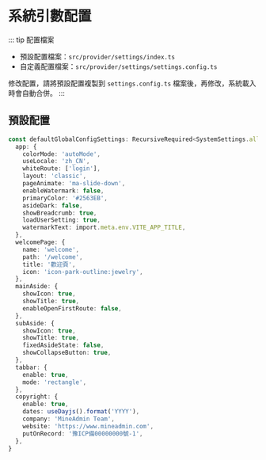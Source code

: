 # 系統引數配置

::: tip 配置檔案
- 預設配置檔案：`src/provider/settings/index.ts`
- 自定義配置檔案：`src/provider/settings/settings.config.ts`

修改配置，請將預設配置複製到 `settings.config.ts` 檔案後，再修改，系統載入時會自動合併。
:::

## 預設配置
```ts
const defaultGlobalConfigSettings: RecursiveRequired<SystemSettings.all> = {
  app: {
    colorMode: 'autoMode',
    useLocale: 'zh_CN',
    whiteRoute: ['login'],
    layout: 'classic',
    pageAnimate: 'ma-slide-down',
    enableWatermark: false,
    primaryColor: '#2563EB',
    asideDark: false,
    showBreadcrumb: true,
    loadUserSetting: true,
    watermarkText: import.meta.env.VITE_APP_TITLE,
  },
  welcomePage: {
    name: 'welcome',
    path: '/welcome',
    title: '歡迎頁',
    icon: 'icon-park-outline:jewelry',
  },
  mainAside: {
    showIcon: true,
    showTitle: true,
    enableOpenFirstRoute: false,
  },
  subAside: {
    showIcon: true,
    showTitle: true,
    fixedAsideState: false,
    showCollapseButton: true,
  },
  tabbar: {
    enable: true,
    mode: 'rectangle',
  },
  copyright: {
    enable: true,
    dates: useDayjs().format('YYYY'),
    company: 'MineAdmin Team',
    website: 'https://www.mineadmin.com',
    putOnRecord: '豫ICP備00000000號-1',
  },
}
```